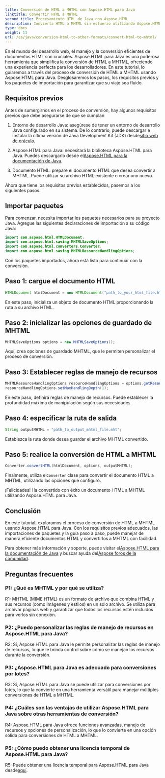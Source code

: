 ```yaml
---
title: Conversión de HTML a MHTML con Aspose.HTML para Java
linktitle: Convertir HTML a MHTML
second_title: Procesamiento HTML de Java con Aspose.HTML
description: Convierta HTML a MHTML sin esfuerzo utilizando Aspose.HTML para Java. Siga nuestra guía paso a paso para una conversión eficiente de HTML a MHTML.
type: docs
weight: 11
url: /es/java/conversion-html-to-other-formats/convert-html-to-mhtml/
---
```

En el mundo del desarrollo web, el manejo y la conversión eficientes de documentos HTML son cruciales. Aspose.HTML para Java es una poderosa herramienta que simplifica la conversión de HTML a MHTML, ofreciendo una experiencia perfecta para los desarrolladores. En este tutorial, lo guiaremos a través del proceso de conversión de HTML a MHTML usando Aspose.HTML para Java. Desglosaremos los pasos, los requisitos previos y los paquetes de importación para garantizar que su viaje sea fluido.

## Requisitos previos

Antes de sumergirnos en el proceso de conversión, hay algunos requisitos previos que debe asegurarse de que se cumplan:

1. Entorno de desarrollo Java: asegúrese de tener un entorno de desarrollo Java configurado en su sistema. De lo contrario, puede descargar e instalar la última versión de Java Development Kit (JDK) desde[sitio web de oráculo](https://www.oracle.com/java/technologies/javase-downloads.html).

2.  Aspose.HTML para Java: necesitará la biblioteca Aspose.HTML para Java. Puedes descargarlo desde el[Aspose.HTML para la documentación de Java](https://reference.aspose.com/html/java/).

3. Documento HTML: prepare el documento HTML que desea convertir a MHTML. Puede utilizar su archivo HTML existente o crear uno nuevo.

Ahora que tiene los requisitos previos establecidos, pasemos a los siguientes pasos.

## Importar paquetes

Para comenzar, necesita importar los paquetes necesarios para su proyecto Java. Agregue las siguientes declaraciones de importación a su código Java:

```java
import com.aspose.html.HTMLDocument;
import com.aspose.html.saving.MHTMLSaveOptions;
import com.aspose.html.converters.Converter;
import com.aspose.html.saving.MHTMLResourceHandlingOptions;
```

Con los paquetes importados, ahora está listo para continuar con la conversión.

## Paso 1: cargue el documento HTML

```java
HTMLDocument htmlDocument = new HTMLDocument("path_to_your_html_file.html");
```

En este paso, inicializa un objeto de documento HTML proporcionando la ruta a su archivo HTML.

## Paso 2: inicializar las opciones de guardado de MHTML

```java
MHTMLSaveOptions options = new MHTMLSaveOptions();
```

Aquí, crea opciones de guardado MHTML, que le permiten personalizar el proceso de conversión.

## Paso 3: Establecer reglas de manejo de recursos

```java
MHTMLResourceHandlingOptions resourceHandlingOptions = options.getResourceHandlingOptions();
resourceHandlingOptions.setMaxHandlingDepth(1);
```

En este paso, definirá reglas de manejo de recursos. Puede establecer la profundidad máxima de manipulación según sus necesidades.

## Paso 4: especificar la ruta de salida

```java
String outputMHTML = "path_to_output_mhtml_file.mht";
```

Establezca la ruta donde desea guardar el archivo MHTML convertido.

## Paso 5: realice la conversión de HTML a MHTML

```java
Converter.convertHTML(htmlDocument, options, outputMHTML);
```

 Finalmente, utiliza el`Converter` clase para convertir el documento HTML a MHTML, utilizando las opciones que configuró.

¡Felicidades! Ha convertido con éxito un documento HTML a MHTML utilizando Aspose.HTML para Java.

## Conclusión

En este tutorial, exploramos el proceso de conversión de HTML a MHTML usando Aspose.HTML para Java. Con los requisitos previos adecuados, las importaciones de paquetes y la guía paso a paso, puede manejar de manera eficiente documentos HTML y convertirlos a MHTML con facilidad.

 Para obtener más información y soporte, puede visitar el[Aspose.HTML para la documentación de Java](https://reference.aspose.com/html/java/) y buscar ayuda del[Aspose foros de la comunidad](https://forum.aspose.com/).

## Preguntas frecuentes

### P1: ¿Qué es MHTML y por qué se utiliza?

R1: MHTML (MIME HTML) es un formato de archivo que combina HTML y sus recursos (como imágenes y estilos) en un solo archivo. Se utiliza para archivar páginas web y garantizar que todos los recursos estén incluidos para verlos sin conexión.

### P2: ¿Puedo personalizar las reglas de manejo de recursos en Aspose.HTML para Java?

R2: Sí, Aspose.HTML para Java le permite personalizar las reglas de manejo de recursos, lo que le brinda control sobre cómo se manejan los recursos durante la conversión.

### P3: ¿Aspose.HTML para Java es adecuado para conversiones por lotes?

R3: Sí, Aspose.HTML para Java se puede utilizar para conversiones por lotes, lo que la convierte en una herramienta versátil para manejar múltiples conversiones de HTML a MHTML.

### P4: ¿Cuáles son las ventajas de utilizar Aspose.HTML para Java sobre otras herramientas de conversión?

R4: Aspose.HTML para Java ofrece funciones avanzadas, manejo de recursos y opciones de personalización, lo que lo convierte en una opción sólida para conversiones de HTML a MHTML.

### P5: ¿Cómo puedo obtener una licencia temporal de Aspose.HTML para Java?

R5: Puede obtener una licencia temporal para Aspose.HTML para Java desde[aquí](https://purchase.aspose.com/temporary-license/).
